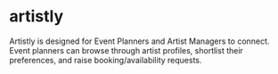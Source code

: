 # artistly
Artistly is designed for Event Planners and Artist Managers to connect. Event planners can browse through artist profiles, shortlist their preferences, and raise booking/availability requests.
